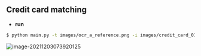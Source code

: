 ##  Credit card matching

- **run**

```bash
$ python main.py -t images/ocr_a_reference.png -i images/credit_card_01.png
```

![image-20211203073920125](https://i.loli.net/2021/12/03/XWG94kniSQtJOuC.png)

